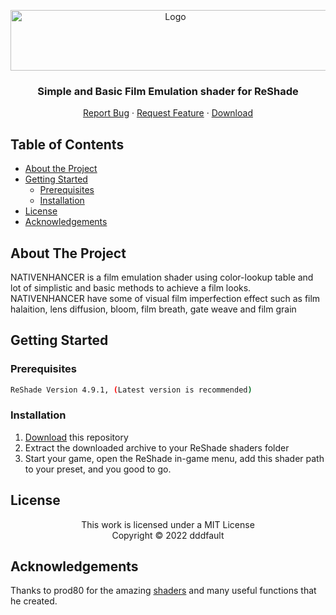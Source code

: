 <!-- PROJECT LOGO -->
<p align="center">
  <a href="https://github.com/dddfault/NativeEnhancer-FE">
    <img src="https://live.staticflickr.com/65535/50785904072_47d762805f_o.png" alt="Logo" width="512" height="97">
  </a>

  <h3 align="center">Simple and Basic Film Emulation shader for ReShade</h3>

  <p align="center">
    <a href="https://github.com/dddfault/NativeEnhancer-FE/issues">Report Bug</a>
    ·
    <a href="https://github.com/dddfault/NativeEnhancer-FE/issues">Request Feature</a>
    ·
    <a href="https://github.com/dddfault/NativeEnhancer-FE/archive/master.zip">Download</a>
  </p>
</p>



<!-- TABLE OF CONTENTS -->
## Table of Contents

* [About the Project](#about-the-project)
* [Getting Started](#getting-started)
  * [Prerequisites](#prerequisites)
  * [Installation](#installation)
* [License](#license)
* [Acknowledgements](#acknowledgements)



<!-- ABOUT THE PROJECT -->
## About The Project

NATIVENHANCER is a film emulation shader using color-lookup table and lot of
simplistic and basic methods to achieve a film looks. NATIVENHANCER have some
of visual film imperfection effect such as film halaition, lens diffusion, bloom,
film breath, gate weave and film grain

<!-- GETTING STARTED -->
## Getting Started

### Prerequisites
```sh
ReShade Version 4.9.1, (Latest version is recommended)
```

### Installation

1. [Download](https://github.com/dddfault/NativeEnhancer-FE/archive/master.zip) this repository
2. Extract the downloaded archive to your ReShade shaders folder
3. Start your game, open the ReShade in-game menu, add this shader path to your preset, and you good to go.

<!-- LICENSE -->
## License

  <p align="center">
    This work is licensed under a MIT License
    <br/>
    Copyright © 2022 dddfault
  </p>


<!-- ACKNOWLEDGEMENTS -->
## Acknowledgements
Thanks to prod80 for the amazing [shaders](https://github.com/prod80/prod80-ReShade-Repository) and many useful functions that he created.
